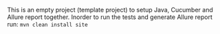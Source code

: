 This is an empty project (template project) to setup Java, Cucumber and Allure report together.
Inorder to run the tests and generate Allure report run: `mvn clean install site`
